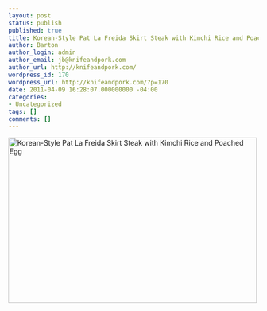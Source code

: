 ```yaml
---
layout: post
status: publish
published: true
title: Korean-Style Pat La Freida Skirt Steak with Kimchi Rice and Poached Egg
author: Barton
author_login: admin
author_email: jb@knifeandpork.com
author_url: http://knifeandpork.com/
wordpress_id: 170
wordpress_url: http://knifeandpork.com/?p=170
date: 2011-04-09 16:28:07.000000000 -04:00
categories:
- Uncategorized
tags: []
comments: []
---
```

<a href="http:&#47;&#47;www.flickr.com&#47;photos&#47;phy5ics&#47;5604693110&#47;" title="Korean-Style Pat La Freida Skirt Steak with Kimchi Rice and Poached Egg by phy5ics, on Flickr"><img src="http:&#47;&#47;farm6.static.flickr.com&#47;5149&#47;5604693110_d460a7d59b.jpg" width="500" height="333" alt="Korean-Style Pat La Freida Skirt Steak with Kimchi Rice and Poached Egg"></a>

